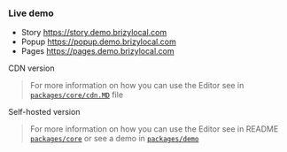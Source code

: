 ### Live demo
- Story https://story.demo.brizylocal.com
- Popup https://popup.demo.brizylocal.com
- Pages https://pages.demo.brizylocal.com

CDN version

> For more information on how you can use the Editor see in  [`packages/core/cdn.MD`](https://github.com/EasyBrizy/Brizy-Local/blob/master/packages/core/docs/cdn.MD) file

Self-hosted version

> For more information on how you can use the Editor see in README [`packages/core`](https://github.com/EasyBrizy/Brizy-Local/blob/master/packages/core/README.MD) or see a demo in [`packages/demo`](https://github.com/EasyBrizy/Brizy-Local/blob/master/packages/demo/README.MD)
